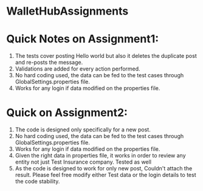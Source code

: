 # WalletHubAssignments

# Quick Notes on Assignment1:
1. The tests cover posting Hello world but also it deletes the duplicate post and re-posts the message.
2. Validations are added for every action performed.
3. No hard coding used, the data can be fed to the test cases through GlobalSettings.properties file.
4. Works for any login if data modified on the properties file.

# Quick on Assignment2:
1. The code is designed only specifically for a new post.
2. No hard coding used, the data can be fed to the test cases through GlobalSettings.properties file.
3. Works for any login if data modified on the properties file.
4. Given the right data in properties file, it works in order to review any entity not just Test Insurance company. Tested as well
5. As the code is designed to work for only new post, Couldn't attach the result. Please feel free modify either Test data or the login details to test the code stability.
